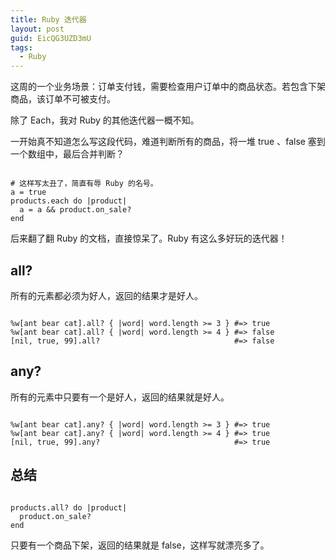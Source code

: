```yaml
---
title: Ruby 迭代器
layout: post
guid: EicQG3UZD3mU
tags:
  - Ruby
---
```


这周的一个业务场景：订单支付钱，需要检查用户订单中的商品状态。若包含下架商品，该订单不可被支付。

除了 Each，我对 Ruby 的其他迭代器一概不知。

一开始真不知道怎么写这段代码，难道判断所有的商品，将一堆 true 、false 塞到一个数组中，最后合并判断？

<pre><code>
# 这样写太丑了，简直有辱 Ruby 的名号。
a = true
products.each do |product|
  a = a && product.on_sale?
end
</code></pre>

后来翻了翻 Ruby 的文档，直接惊呆了。Ruby 有这么多好玩的迭代器！

## all?

所有的元素都必须为好人，返回的结果才是好人。

<pre><code>
%w[ant bear cat].all? { |word| word.length >= 3 } #=> true
%w[ant bear cat].all? { |word| word.length >= 4 } #=> false
[nil, true, 99].all?                              #=> false
</code></pre>

## any?

所有的元素中只要有一个是好人，返回的结果就是好人。

<pre><code>
%w[ant bear cat].any? { |word| word.length >= 3 } #=> true
%w[ant bear cat].any? { |word| word.length >= 4 } #=> true
[nil, true, 99].any?                              #=> true
</code></pre>


## 总结

<pre><code>
products.all? do |product|
  product.on_sale?
end
</code></pre>

只要有一个商品下架，返回的结果就是 false，这样写就漂亮多了。